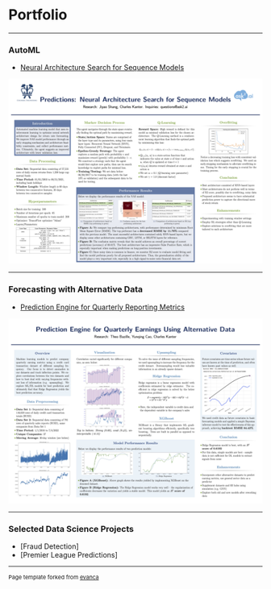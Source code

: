 # Portfolio

---

### AutoML

- [Neural Architecture Search for Sequence Models](/pdf/NAS_poster.pdf)
<img src="images/NAS_poster.jpg?"/>

---

### Forecasting with Alternative Data 

- [Prediction Engine for Quarterly Reporting Metrics](/jpg/wellington_poster.jpg)
<img src="images/wellington_poster.jpg?"/>

---

### Selected Data Science Projects

- [Fraud Detection]
- [Premier League Predictions]


---
<p style="font-size:11px">Page template forked from <a href="https://github.com/evanca/quick-portfolio">evanca</a></p>
<!-- Remove above link if you don't want to attibute -->

